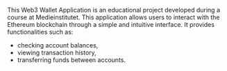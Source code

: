 This Web3 Wallet Application is an educational project developed during a course at Medieinstitutet. 
This application allows users to interact with the Ethereum blockchain through a simple and intuitive interface. 
It provides functionalities such as:
- checking account balances,
- viewing transaction history,
- transferring funds between accounts.
